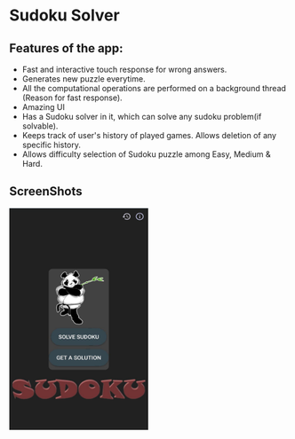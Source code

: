 # Sudoku Solver

## Features of the app:

- Fast and interactive touch response for wrong answers.
- Generates new puzzle everytime.
- All the computational operations are performed on a background thread (Reason for fast response).
- Amazing UI
- Has a Sudoku solver in it, which can solve any sudoku problem(if solvable).
- Keeps track of user's history of played games. Allows deletion of any specific history.
- Allows difficulty selection of Sudoku puzzle among Easy, Medium & Hard.

## ScreenShots

<img src="https://github.com/ishan18/SudokuSolver/blob/master/screenshots/home.jpeg" alt="Home Screen" width="250px" height="400px" caption="Home Screen">
